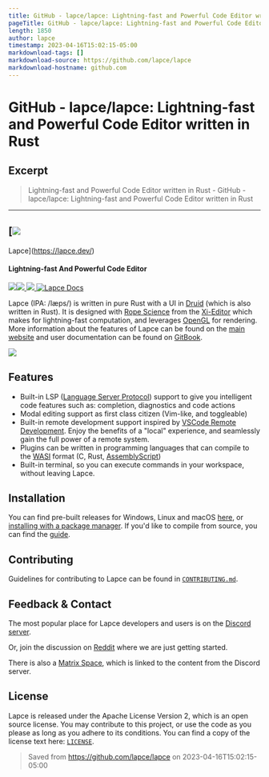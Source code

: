 ```yaml
---
title: GitHub - lapce/lapce: Lightning-fast and Powerful Code Editor written in Rust
pageTitle: GitHub - lapce/lapce: Lightning-fast and Powerful Code Editor written in Rust
length: 1850
author: lapce
timestamp: 2023-04-16T15:02:15-05:00
markdownload-tags: []
markdownload-source: https://github.com/lapce/lapce
markdownload-hostname: github.com
---
```


# GitHub - lapce/lapce: Lightning-fast and Powerful Code Editor written in Rust

## Excerpt
> Lightning-fast and Powerful Code Editor written in Rust - GitHub - lapce/lapce: Lightning-fast and Powerful Code Editor written in Rust

---
## [![][fig1]  
Lapce](https://lapce.dev/)

#### Lightning-fast And Powerful Code Editor

 [![][fig2]](https://github.com/lapce/lapce/actions/workflows/ci.yml)[![][fig3] ](https://discord.gg/n8tGJ6Rn6D)[![][fig4] ](https://matrix.to/#/#lapce-editor:matrix.org)[![Lapce Docs][fig5]](https://docs.lapce.dev/)

Lapce (IPA: /læps/) is written in pure Rust with a UI in [Druid](https://github.com/linebender/druid) (which is also written in Rust). It is designed with [Rope Science](https://xi-editor.io/docs/rope_science_00.html) from the [Xi-Editor](https://github.com/xi-editor/xi-editor) which makes for lightning-fast computation, and leverages [OpenGL](https://www.opengl.org/) for rendering. More information about the features of Lapce can be found on the [main website](https://lapce.dev/) and user documentation can be found on [GitBook](https://docs.lapce.dev/).

[![][fig6]](https://github.com/lapce/lapce/blob/master/extra/images/screenshot.png?raw=true)

## Features

-   Built-in LSP ([Language Server Protocol](https://microsoft.github.io/language-server-protocol/)) support to give you intelligent code features such as: completion, diagnostics and code actions
-   Modal editing support as first class citizen (Vim-like, and toggleable)
-   Built-in remote development support inspired by [VSCode Remote Development](https://code.visualstudio.com/docs/remote/remote-overview). Enjoy the benefits of a "local" experience, and seamlessly gain the full power of a remote system.
-   Plugins can be written in programming languages that can compile to the [WASI](https://wasi.dev/) format (C, Rust, [AssemblyScript](https://www.assemblyscript.org/))
-   Built-in terminal, so you can execute commands in your workspace, without leaving Lapce.

## Installation

You can find pre-built releases for Windows, Linux and macOS [here](https://github.com/lapce/lapce/releases), or [installing with a package manager](https://github.com/lapce/lapce/blob/master/docs/installing-with-package-manager.md). If you'd like to compile from source, you can find the [guide](https://github.com/lapce/lapce/blob/master/docs/building-from-source.md).

## Contributing

Guidelines for contributing to Lapce can be found in [`CONTRIBUTING.md`](https://github.com/lapce/lapce/blob/master/CONTRIBUTING.md).

## Feedback & Contact

The most popular place for Lapce developers and users is on the [Discord server](https://discord.gg/n8tGJ6Rn6D).

Or, join the discussion on [Reddit](https://www.reddit.com/r/lapce/) where we are just getting started.

There is also a [Matrix Space](https://matrix.to/#/#lapce-editor:matrix.org), which is linked to the content from the Discord server.

## License

Lapce is released under the Apache License Version 2, which is an open source license. You may contribute to this project, or use the code as you please as long as you adhere to its conditions. You can find a copy of the license text here: [`LICENSE`](https://github.com/lapce/lapce/blob/master/LICENSE).

[fig1]: https://github.com/lapce/lapce/raw/master/extra/images/logo.png
[fig2]: https://github.com/lapce/lapce/actions/workflows/ci.yml/badge.svg
[fig3]: https://camo.githubusercontent.com/f4b65e11e9240c0224ac350bc93a84300c0049071ee0fea60e45a00afda9f40e/68747470733a2f2f696d672e736869656c64732e696f2f646973636f72642f3934363835383736313431333332383934363f6c6f676f3d646973636f7264
[fig4]: https://camo.githubusercontent.com/1d50a7d67f2889e6cfd13dff89a4ef5242a986ec1b4a497be75a5c3675db95be/68747470733a2f2f696d672e736869656c64732e696f2f6d61747269782f6c617063652d656469746f723a6d61747269782e6f72673f636f6c6f723d74757271756f697365266c6f676f3d4d6174726978
[fig5]: https://camo.githubusercontent.com/a5442559b3a0b6a569e7834d6d55dee097e45609104462b82c96aa5bb5f94bf9/68747470733a2f2f696d672e736869656c64732e696f2f7374617469632f76313f6c6162656c3d446f6373266d6573736167653d646f63732e6c617063652e64657626636f6c6f723d626c7565
[fig6]: https://github.com/lapce/lapce/raw/master/extra/images/screenshot.png?raw=true

> Saved from https://github.com/lapce/lapce on 2023-04-16T15:02:15-05:00